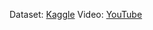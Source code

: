 Dataset: [Kaggle](https://www.kaggle.com/datasets/hmavrodiev/london-bike-sharing-dataset)
Video: [YouTube](https://www.youtube.com/watch?v=nl9eZl1IOKI)